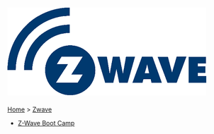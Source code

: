 ![Zwave](files/logo_zw.png)
--------------------------------------------------------
[Home](Home) > [Zwave](ZWave-Boot-Camp)

* [Z-Wave Boot Camp](ZWave-Boot-Camp.md)